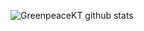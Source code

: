 ![GreenpeaceKT github stats](https://github-readme-stats.vercel.app/api?username=GreenpeaceKT&count_private=true&show_icons=true&theme=dark)

